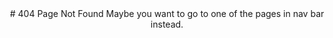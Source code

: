 <center>
# 404 Page Not Found
Maybe you want to go to one of the pages in nav bar instead.
</center>
